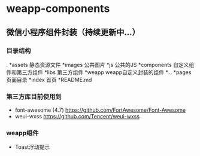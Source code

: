 # weapp-components
## 微信小程序组件封装（持续更新中...）
### 目录结构
.
*assets      静态资源文件
  *images  公共图片
  *js      公共的JS
*components  自定义组件和第三方组件
  *libs    第三方组件
  *weapp   weapp自定义封装的组件
  *...
*pages       页面目录
  *index   首页
*README.md

### 第三方库目前使用到
* font-awesome (4.7) <https://github.com/FortAwesome/Font-Awesome>
* weui-wxss <https://github.com/Tencent/weui-wxss>

### weapp组件
* Toast浮动提示